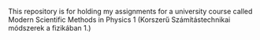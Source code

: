 This repository is for holding my assignments for a university course called Modern Scientific Methods in Physics 1 (Korszerű Számítástechnikai módszerek a fizikában 1.)
